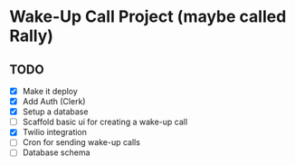 # Wake-Up Call Project (maybe called Rally)

## TODO

- [X] Make it deploy
- [X] Add Auth (Clerk)
- [X] Setup a database
- [ ] Scaffold basic ui for creating a wake-up call 
- [X] Twilio integration
- [ ] Cron for sending wake-up calls
- [ ] Database schema
